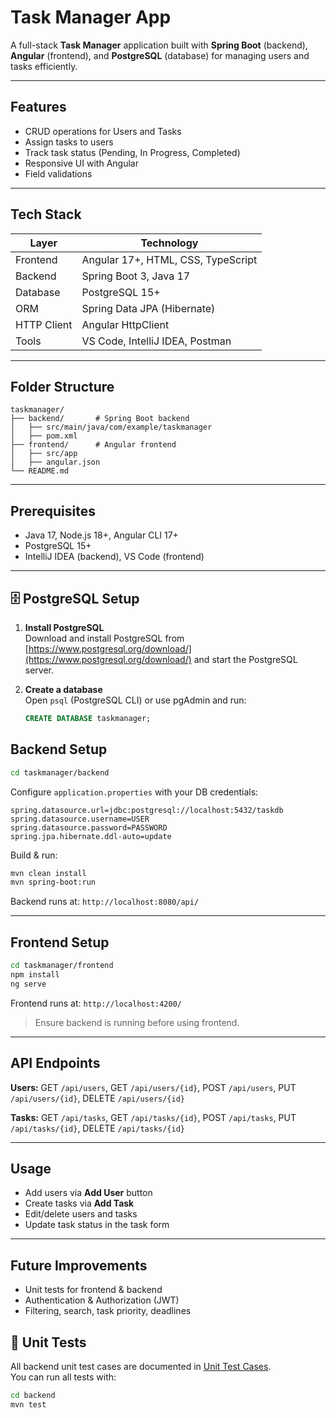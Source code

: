 # Task Manager App

A full-stack **Task Manager** application built with **Spring Boot** (backend), **Angular** (frontend), and **PostgreSQL** (database) for managing users and tasks efficiently.

---

## Features

* CRUD operations for Users and Tasks
* Assign tasks to users
* Track task status (Pending, In Progress, Completed)
* Responsive UI with Angular
* Field validations

---

## Tech Stack

| Layer       | Technology                         |
| ----------- | ---------------------------------- |
| Frontend    | Angular 17+, HTML, CSS, TypeScript |
| Backend     | Spring Boot 3, Java 17             |
| Database    | PostgreSQL 15+                     |
| ORM         | Spring Data JPA (Hibernate)        |
| HTTP Client | Angular HttpClient                 |
| Tools       | VS Code, IntelliJ IDEA, Postman    |

---

## Folder Structure

```
taskmanager/
├── backend/       # Spring Boot backend
│   ├── src/main/java/com/example/taskmanager
│   ├── pom.xml
├── frontend/      # Angular frontend
│   ├── src/app
│   ├── angular.json
└── README.md
```

---

## Prerequisites

* Java 17, Node.js 18+, Angular CLI 17+
* PostgreSQL 15+
* IntelliJ IDEA (backend), VS Code (frontend)

---

## 🗄️ PostgreSQL Setup

1. **Install PostgreSQL**  
   Download and install PostgreSQL from [https://www.postgresql.org/download/](https://www.postgresql.org/download/) and start the PostgreSQL server.

2. **Create a database**  
   Open `psql` (PostgreSQL CLI) or use pgAdmin and run:

   ```sql
   CREATE DATABASE taskmanager;

## Backend Setup

```bash
cd taskmanager/backend
```

Configure `application.properties` with your DB credentials:

```properties
spring.datasource.url=jdbc:postgresql://localhost:5432/taskdb
spring.datasource.username=USER
spring.datasource.password=PASSWORD
spring.jpa.hibernate.ddl-auto=update
```

Build & run:

```bash
mvn clean install
mvn spring-boot:run
```

Backend runs at: `http://localhost:8080/api/`

---

## Frontend Setup

```bash
cd taskmanager/frontend
npm install
ng serve
```

Frontend runs at: `http://localhost:4200/`

> Ensure backend is running before using frontend.

---

## API Endpoints

**Users:** GET `/api/users`, GET `/api/users/{id}`, POST `/api/users`, PUT `/api/users/{id}`, DELETE `/api/users/{id}`

**Tasks:** GET `/api/tasks`, GET `/api/tasks/{id}`, POST `/api/tasks`, PUT `/api/tasks/{id}`, DELETE `/api/tasks/{id}`

---

## Usage

* Add users via **Add User** button
* Create tasks via **Add Task**
* Edit/delete users and tasks
* Update task status in the task form

---

## Future Improvements

* Unit tests for frontend & backend
* Authentication & Authorization (JWT)
* Filtering, search, task priority, deadlines

## 🧪 Unit Tests

All backend unit test cases are documented in [Unit Test Cases](src/com.example.taskmanager/docs/unit-test-cases.md).  
You can run all tests with:

```bash
cd backend
mvn test


